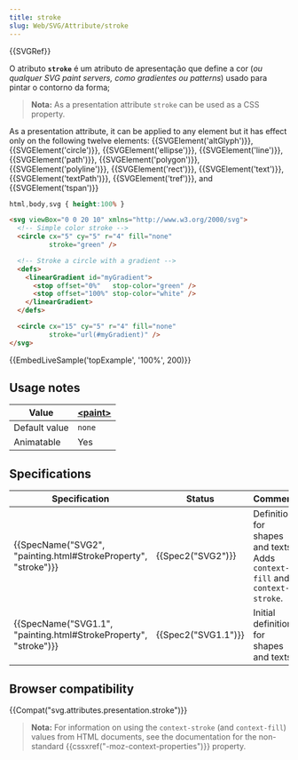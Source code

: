 ```yaml
---
title: stroke
slug: Web/SVG/Attribute/stroke
---
```


{{SVGRef}}

O atributo **`stroke`** é um atributo de apresentação que define a cor (_ou qualquer SVG_ _paint servers, como gradientes ou patterns_) usado para pintar o contorno da forma;

> **Nota:** As a presentation attribute `stroke` can be used as a CSS property.

As a presentation attribute, it can be applied to any element but it has effect only on the following twelve elements: {{SVGElement('altGlyph')}}, {{SVGElement('circle')}}, {{SVGElement('ellipse')}}, {{SVGElement('line')}}, {{SVGElement('path')}}, {{SVGElement('polygon')}}, {{SVGElement('polyline')}}, {{SVGElement('rect')}}, {{SVGElement('text')}}, {{SVGElement('textPath')}}, {{SVGElement('tref')}}, and {{SVGElement('tspan')}}

```css hidden
html,body,svg { height:100% }
```

```html
<svg viewBox="0 0 20 10" xmlns="http://www.w3.org/2000/svg">
  <!-- Simple color stroke -->
  <circle cx="5" cy="5" r="4" fill="none"
          stroke="green" />

  <!-- Stroke a circle with a gradient -->
  <defs>
    <linearGradient id="myGradient">
      <stop offset="0%"   stop-color="green" />
      <stop offset="100%" stop-color="white" />
    </linearGradient>
  </defs>

  <circle cx="15" cy="5" r="4" fill="none"
          stroke="url(#myGradient)" />
</svg>
```

{{EmbedLiveSample('topExample', '100%', 200)}}

## Usage notes

| Value         | **[\<paint>](/docs/Web/SVG/Content_type#Paint)** |
| ------------- | ------------------------------------------------ |
| Default value | `none`                                           |
| Animatable    | Yes                                              |

## Specifications

| Specification                                                                        | Status                   | Comment                                                                    |
| ------------------------------------------------------------------------------------ | ------------------------ | -------------------------------------------------------------------------- |
| {{SpecName("SVG2", "painting.html#StrokeProperty", "stroke")}} | {{Spec2("SVG2")}} | Definition for shapes and texts. Adds `context-fill` and `context-stroke`. |
| {{SpecName("SVG1.1", "painting.html#StrokeProperty", "stroke")}} | {{Spec2("SVG1.1")}} | Initial definition for shapes and texts                                    |

## Browser compatibility

{{Compat("svg.attributes.presentation.stroke")}}

> **Nota:** For information on using the `context-stroke` (and `context-fill`) values from HTML documents, see the documentation for the non-standard {{cssxref("-moz-context-properties")}} property.
